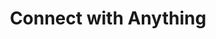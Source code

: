 ---
title: 'Connect with Anything'
description: 'Access thousands of connectors for HTTP APIs (OpenAPI), event APIs (AsyncAPI), GraphQL services, legacy systems, and data stores, allowing seamless data transfer to and from any system, anywhere.'
image: 'images/Vectors-02.png'
---